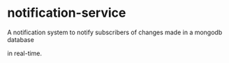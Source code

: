 notification-service
====================
A notification system to notify subscribers of changes made in a mongodb database

in real-time.
